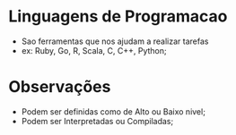# Linguagens de Programacao
- Sao ferramentas que nos ajudam
a realizar tarefas
- ex: Ruby, Go, R, Scala, C, C++, Python;

# Observações
- Podem ser definidas como de Alto
ou Baixo nivel;
- Podem ser Interpretadas ou Compiladas;
